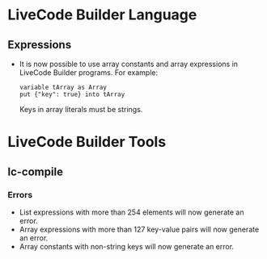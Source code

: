 # LiveCode Builder Language
## Expressions

* It is now possible to use array constants and array expressions in
  LiveCode Builder programs.  For example:

      variable tArray as Array
      put {"key": true} into tArray

  Keys in array literals must be strings.

# LiveCode Builder Tools
## lc-compile
### Errors

* List expressions with more than 254 elements will now generate an error.
* Array expressions with more than 127 key-value pairs will now generate an error.
* Array constants with non-string keys will now generate an error.
